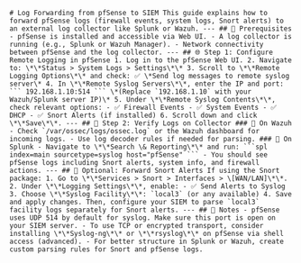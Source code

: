 <pre lang="md"><code># Log Forwarding from pfSense to SIEM This guide explains how to forward pfSense logs (firewall events, system logs, Snort alerts) to an external log collector like Splunk or Wazuh. --- ## 🧰 Prerequisites - pfSense is installed and accessible via Web UI. - A log collector is running (e.g., Splunk or Wazuh Manager). - Network connectivity between pfSense and the log collector. --- ## 🌐 Step 1: Configure Remote Logging in pfSense 1. Log in to the pfSense Web UI. 2. Navigate to: \*\*Status > System Logs > Settings\*\* 3. Scroll to \*\*Remote Logging Options\*\* and check: ✅ \*Send log messages to remote syslog server\* 4. In \*\*Remote Syslog Servers\*\*, enter the IP and port: ``` 192.168.1.10:514 ``` \*(Replace `192.168.1.10` with your Wazuh/Splunk server IP)\* 5. Under \*\*Remote Syslog Contents\*\*, check relevant options: - ✅ Firewall Events - ✅ System Events - ✅ DHCP - ✅ Snort Alerts (if installed) 6. Scroll down and click \*\*Save\*\*. --- ## 🧪 Step 2: Verify Logs on Collector ### 🔎 On Wazuh - Check `/var/ossec/logs/ossec.log` or the Wazuh dashboard for incoming logs. - Use log decoder rules if needed for parsing. ### 🔎 On Splunk - Navigate to \*\*Search \& Reporting\*\* and run: ```spl index=main sourcetype=syslog host="pfSense" ``` - You should see pfSense logs including Snort alerts, system info, and firewall actions. --- ## 🔄 Optional: Forward Snort Alerts If using the Snort package: 1. Go to \*\*Services > Snort > Interfaces > \[WAN/LAN]\*\*. 2. Under \*\*Logging Settings\*\*, enable: - ✅ Send Alerts to Syslog 3. Choose \*\*Syslog Facility\*\*: `local3` (or any available) 4. Save and apply changes. Then, configure your SIEM to parse `local3` facility logs separately for Snort alerts. --- ## 📝 Notes - pfSense uses UDP 514 by default for syslog. Make sure this port is open on your SIEM server. - To use TCP or encrypted transport, consider installing \*\*Syslog-ng\*\* or \*\*rsyslog\*\* on pfSense via shell access (advanced). - For better structure in Splunk or Wazuh, create custom parsing rules for Snort and pfSense logs.


